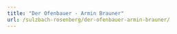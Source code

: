 ```yaml
---
title: "Der Ofenbauer - Armin Brauner"
url: /sulzbach-rosenberg/der-ofenbauer-armin-brauner/
---
```

